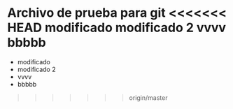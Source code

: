 Archivo de prueba para git
<<<<<<< HEAD
modificado
modificado 2
vvvv
bbbbb
=======
- modificado
- modificado 2
- vvvv
- bbbbb

>>>>>>> origin/master
